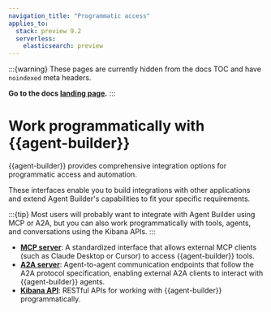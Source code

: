 ```yaml
---
navigation_title: "Programmatic access"
applies_to:
  stack: preview 9.2
  serverless:
    elasticsearch: preview
---
```


:::{warning}
These pages are currently hidden from the docs TOC and have `noindexed` meta headers.

**Go to the docs [landing page](/solutions/search/elastic-agent-builder.md).**
:::

# Work programmatically with {{agent-builder}}

{{agent-builder}} provides comprehensive integration options for programmatic access and automation.

These interfaces enable you to build integrations with other applications and extend Agent Builder's capabilities to fit your specific requirements.

:::{tip}
Most users will probably want to integrate with Agent Builder using MCP or A2A, but you can also work programmatically with tools, agents, and conversations using the Kibana APIs.
:::

- **[MCP server](mcp-server.md)**: A standardized interface that allows external MCP clients (such as Claude Desktop or Cursor) to access {{agent-builder}} tools.
- **[A2A server](a2a-server.md)**: Agent-to-agent communication endpoints that follow the A2A protocol specification, enabling external A2A clients to interact with {{agent-builder}} agents.
- **[Kibana API](kibana-api.md)**: RESTful APIs for working with {{agent-builder}} programmatically.


